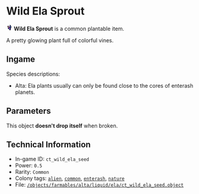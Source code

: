 # Wild Ela Sprout

<img src="https://raw.githubusercontent.com/Ceterai/Enternia/main/objects/farmables/alta/liquid/ela/icon.png" alt="Wild Ela Sprout icon" loading="lazy" height="16px" width="auto" /> **Wild Ela Sprout** is a common plantable item.

A pretty glowing plant full of colorful vines.

## Ingame

Species descriptions:

- Alta: Ela plants usually can only be found close to the cores of enterash planets.

## Parameters

This object **doesn't drop itself** when broken.

## Technical Information

- In-game ID: `ct_wild_ela_seed`
- Power: `0.5`
- Rarity: `Common`
- Colony tags: [`alien`](https://ceterai.github.io/MyEnternia/Wiki/Tags/Alien), [`common`](https://ceterai.github.io/MyEnternia/Wiki/Tags/Common), [`enterash`](https://ceterai.github.io/MyEnternia/Wiki/Tags/Enterash), [`nature`](https://ceterai.github.io/MyEnternia/Wiki/Tags/Nature)
- File: [`/objects/farmables/alta/liquid/ela/ct_wild_ela_seed.object`](https://github.com/Ceterai/Enternia/blob/main/objects/farmables/alta/liquid/ela/ct_wild_ela_seed.object)
